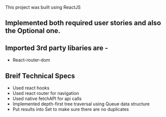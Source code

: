 This project was built using ReactJS

## Implemented both required user stories and also the Optional one.

## Imported 3rd party libaries are -

 - React-router-dom
 
## Breif Technical Specs

- Used react hooks
- Used react router for navigation
- Used native fetchAPI for api calls
- Implemented depth-first tree traversal using Queue data structure
- Put results into Set to make sure there are no duplicates
